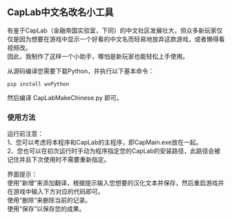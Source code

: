 ## CapLab中文名改名小工具

有鉴于CapLab（金融帝国实验室，下同）的中文社区发展壮大，但众多新玩家仅仅是因为想要在游戏中显示一个好看的中文名而轻易地放弃这款游戏，或者懒得看视频改。  
因此，我制作了这样一个小助手，哪怕是新玩家也能轻松上手使用。

从源码编译您需要下载Python，并执行以下基本命令：

```shell
pip install wxPython
```

然后编译 CapLabMakeChinese.py 即可。

### 使用方法

运行前注意：  
1、您可以考虑将本程序和CapLab的主程序，即CapMain.exe放在一起。  
2、您也可以在初次运行时手动为程序指定您的CapLab的安装路径，此路径会被记住并且下次使用时不需要重新指定。

界面提示：  
使用“新增”来添加翻译，根据提示输入您想要的汉化文本并保存，然后重启游戏并在游戏中输入下方对应的代码即可。  
使用“删除”来删除当前的记录。  
使用“保存”以保存您的成果。  

